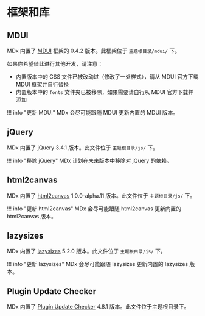 # 框架和库

## MDUI

MDx 内置了 [MDUI](https://mdui.org) 框架的 0.4.2 版本。此框架位于 `主题根目录/mdui/` 下。

如果你希望借此进行其他开发，请注意：

- 内置版本中的 CSS 文件已被改动过（修改了一处样式），请从 MDUI 官方下载 MDUI 框架并自行替换
- 内置版本中的 `fonts` 文件夹已被移除，如果需要请自行从 MDUI 官方下载并添加

!!! info "更新 MDUI"
    MDx 会尽可能跟随 MDUI 更新内置的 MDUI 版本。

## jQuery

MDx 内置了 jQuery 3.4.1 版本。此文件位于 `主题根目录/js/` 下。

!!! info "移除 jQuery"
    MDx 计划在未来版本中移除对 jQuery 的依赖。

## html2canvas

MDx 内置了 [html2canvas](https://html2canvas.hertzen.com) 1.0.0-alpha.11 版本。此文件位于 `主题根目录/js/` 下。

!!! info "更新 html2canvas"
    MDx 会尽可能跟随 html2canvas 更新内置的 html2canvas 版本。

## lazysizes

MDx 内置了 [lazysizes](https://github.com/aFarkas/lazysizes) 5.2.0 版本。此文件位于 `主题根目录/js/` 下。

!!! info "更新 lazysizes"
    MDx 会尽可能跟随 lazysizes 更新内置的 lazysizes 版本。

## Plugin Update Checker

MDx 内置了 [Plugin Update Checker](https://github.com/YahnisElsts/plugin-update-checker) 4.8.1 版本。此文件位于主题根目录下。
